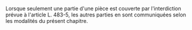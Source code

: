 Lorsque seulement une partie d'une pièce est couverte par l'interdiction prévue à l'article L. 483-5, les autres parties en sont communiquées selon les modalités du présent chapitre.